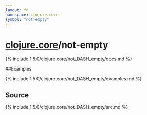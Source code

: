 ```yaml
---
layout: fn
namespace: clojure.core
symbol: "not-empty"
---
```


# [clojure.core](../)/not-empty

{% include 1.5.0/clojure.core/not_DASH_empty/docs.md %}

##Examples

{% include 1.5.0/clojure.core/not_DASH_empty/examples.md %}
## Source
{% include 1.5.0/clojure.core/not_DASH_empty/src.md %}

